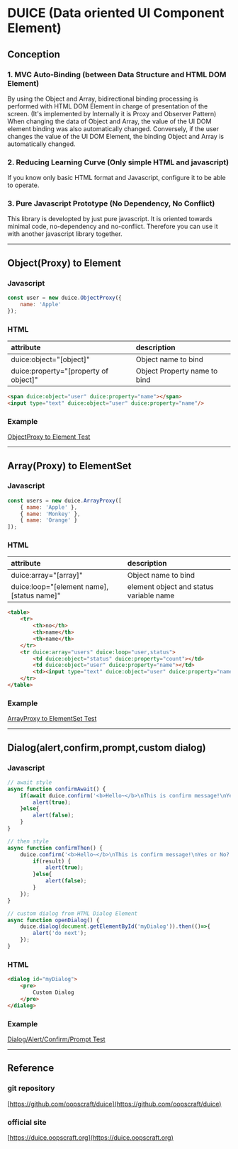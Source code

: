 # DUICE (Data oriented UI Component Element)

## Conception

### 1. MVC Auto-Binding (between Data Structure and HTML DOM Element)

By using the Object and Array, bidirectional binding processing is performed with HTML DOM Element in charge of presentation of the screen.
(It's implemented by Internally it is Proxy and Observer Pattern)
When changing the data of Object and Array, the value of the UI DOM element binding was also automatically changed.
Conversely, if the user changes the value of the UI DOM Element, the binding Object and Array is automatically changed.

### 2. Reducing Learning Curve (Only simple HTML and javascript)

If you know only basic HTML format and Javascript,
configure it to be able to operate.

### 3. Pure Javascript Prototype (No Dependency, No Conflict)

This library is developted by just pure javascript.
It is oriented towards minimal code, no-dependency and no-conflict.
Therefore you can use it with another javascript library together.


--------------------------------------------------


## Object(Proxy) to Element

<script async src="//jsfiddle.net/chomookun/ue1hsdk7/14/embed/js,html,result/dark/"></script>

### Javascript

```javascript
const user = new duice.ObjectProxy({
    name: 'Apple'
});
```

### HTML

| attribute                                  | description                   |
|:-------------------------------------------|:------------------------------|
| duice:object="[object]"                | Object name to bind           |
| duice:property="[property of object]"  | Object Property name to bind  |


```html
<span duice:object="user" duice:property="name"></span>
<input type="text" duice:object="user" duice:property="name"/>
```

### Example
[ObjectProxy to Element Test](test/ElementTest.html)


-----------------------------------------------------------


## Array(Proxy) to ElementSet

### Javascript

```javascript
const users = new duice.ArrayProxy([
    { name: 'Apple' },
    { name: 'Monkey' },
    { name: 'Orange' }
]);
```

### HTML

| attribute                                 | description                              |
|:------------------------------------------|:-----------------------------------------|
| duice:array="[array]"                     | Object name to bind                      |
| duice:loop="[element name],[status name]" | element object and status variable name  |

```html
<table>
    <tr>
        <th>no</th>
        <th>name</th>
        <th>name</th>
    </tr>
    <tr duice:array="users" duice:loop="user,status">
        <td duice:object="status" duice:property="count"></td>
        <td duice:object="user" duice:property="name"></td>
        <td><input type="text" duice:object="user" duice:property="name"/></td>
    </tr>
</table>
```

### Example

[ArrayProxy to ElementSet Test](test/ElementSetTest.html)


-----------------------------------------------------------


## Dialog(alert,confirm,prompt,custom dialog)

### Javascript
```javascript
// await style
async function confirmAwait() {
    if(await duice.confirm('<b>Hello~</b>\nThis is confirm message!\nYes or No?')){
        alert(true);
    }else{
        alert(false);
    }
}

// then style
async function confirmThen() {
    duice.confirm('<b>Hello~</b>\nThis is confirm message!\nYes or No?').then((result) =>{
        if(result) {
            alert(true);
        }else{
            alert(false);
        }
    });
}

// custom dialog from HTML Dialog Element
async function openDialog() {
    duice.dialog(document.getElementById('myDialog')).then(()=>{
        alert('do next');
    });
}
```

### HTML 

```html
<dialog id="myDialog">
    <pre>
        Custom Dialog
    </pre>
</dialog>
```

### Example

[Dialog/Alert/Confirm/Prompt Test](test/dialog/Dialog.html)


------------------------------------------------------------


## Reference

### git repository
[https://github.com/oopscraft/duice](https://github.com/oopscraft/duice)

### official site
[https://duice.oopscraft.org](https://duice.oopscraft.org)



